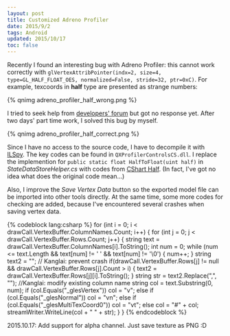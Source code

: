 ```yaml
---
layout: post
title: Customized Adreno Profiler
date: 2015/9/2
tags: Android
updated: 2015/10/17
toc: false
---
```


Recently I found an interesting bug with Adreno Profiler: this cannot work correctly with `glVertexAttribPointer(indx=2, size=4, type=GL_HALF_FLOAT_OES, normalized=False, stride=32, ptr=0xC)`. For example, texcoords in **half** type are presented as strange numbers:

<!--more-->

{% qnimg adreno_profiler_half_wrong.png %}

I tried to seek help from [developers' forum](https://developer.qualcomm.com/forum/qdn-forums/software/adreno-gpu-profiler/29349) but got no response yet. After two days' part time work, I solved this bug by myself.

{% qnimg adreno_profiler_half_correct.png %}

Since I have no access to the source code, I have to decompile it with [ILSpy](http://ilspy.net/). The key codes can be found in `QXProfilerControlsCS.dll`. I replace the implemention for `public static float HalfToFloat(uint half)` in *StateDataStoreHelper.cs* with codes from [CShart Half](http://sourceforge.net/projects/csharp-half/). (In fact, I've got no idea what does the original code mean...)

Also, I improve the *Save Vertex Data* button so the exported model file can be imported into other tools directly. At the same time, some more codes for checking are added, because I've encountered several crashes when saving vertex data.

{% codeblock lang:csharp %}
for (int i = 0; i < drawCall.VertexBuffer.ColumnNames.Count; i++)
{
    for (int j = 0; j < drawCall.VertexBuffer.Rows.Count; j++)
    {
        string text = drawCall.VertexBuffer.ColumnNames[i].ToString();
        int num = 0;
        while (num <= text.Length && text[num] != ' ' && text[num] != '\0')
        {
            num++;
        }
        string text2 = "";
        // Kanglai: prevent crash
        if(drawCall.VertexBuffer.Rows[j] != null && drawCall.VertexBuffer.Rows[j].Count > i)
        {
            text2 = drawCall.VertexBuffer.Rows[j][i].ToString();
        }
        string str = text2.Replace(",", "");
        //Kanglai: modify existing column name
        string col = text.Substring(0, num);
        if (col.Equals("_glesVertex"))
            col = "v";
        else if (col.Equals("_glesNormal"))
            col = "vn";
        else if (col.Equals("_glesMultiTexCoord0"))
            col = "vt";
        else
            col = "#" + col;
        streamWriter.WriteLine(col + " " + str);
    }
}
{% endcodeblock %}

2015.10.17: Add support for alpha channel. Just save texture as PNG :D